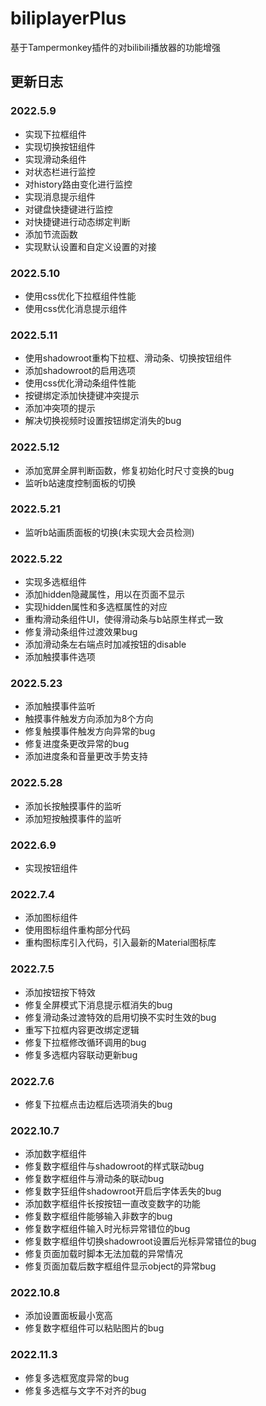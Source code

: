 # biliplayerPlus

基于Tampermonkey插件的对bilibili播放器的功能增强

## 更新日志

### 2022.5.9
- 实现下拉框组件
- 实现切换按钮组件
- 实现滑动条组件
- 对状态栏进行监控
- 对history路由变化进行监控
- 实现消息提示组件
- 对键盘快捷键进行监控
- 对快捷键进行动态绑定判断
- 添加节流函数
- 实现默认设置和自定义设置的对接

### 2022.5.10
- 使用css优化下拉框组件性能
- 使用css优化消息提示组件

### 2022.5.11
- 使用shadowroot重构下拉框、滑动条、切换按钮组件
- 添加shadowroot的启用选项
- 使用css优化滑动条组件性能
- 按键绑定添加快捷键冲突提示
- 添加冲突项的提示
- 解决切换视频时设置按钮绑定消失的bug

### 2022.5.12
- 添加宽屏全屏判断函数，修复初始化时尺寸变换的bug
- 监听b站速度控制面板的切换

### 2022.5.21
- 监听b站画质面板的切换(未实现大会员检测)

### 2022.5.22
- 实现多选框组件
- 添加hidden隐藏属性，用以在页面不显示
- 实现hidden属性和多选框属性的对应
- 重构滑动条组件UI，使得滑动条与b站原生样式一致
- 修复滑动条组件过渡效果bug
- 添加滑动条左右端点时加减按钮的disable
- 添加触摸事件选项

### 2022.5.23
- 添加触摸事件监听
- 触摸事件触发方向添加为8个方向
- 修复触摸事件触发方向异常的bug
- 修复进度条更改异常的bug
- 添加进度条和音量更改手势支持

### 2022.5.28
- 添加长按触摸事件的监听
- 添加短按触摸事件的监听

### 2022.6.9
- 实现按钮组件

### 2022.7.4
- 添加图标组件
- 使用图标组件重构部分代码
- 重构图标库引入代码，引入最新的Material图标库

### 2022.7.5
- 添加按钮按下特效
- 修复全屏模式下消息提示框消失的bug
- 修复滑动条过渡特效的启用切换不实时生效的bug
- 重写下拉框内容更改绑定逻辑
- 修复下拉框修改循环调用的bug
- 修复多选框内容联动更新bug

### 2022.7.6
- 修复下拉框点击边框后选项消失的bug

### 2022.10.7
- 添加数字框组件
- 修复数字框组件与shadowroot的样式联动bug
- 修复数字框组件与滑动条的联动bug
- 修复数字狂组件shadowroot开启后字体丢失的bug
- 添加数字框组件长按按钮一直改变数字的功能
- 修复数字框组件能够输入非数字的bug
- 修复数字框组件输入时光标异常错位的bug
- 修复数字框组件切换shadowroot设置后光标异常错位的bug
- 修复页面加载时脚本无法加载的异常情况
- 修复页面加载后数字框组件显示object的异常bug

### 2022.10.8
- 添加设置面板最小宽高
- 修复数字框组件可以粘贴图片的bug

### 2022.11.3
- 修复多选框宽度异常的bug
- 修复多选框与文字不对齐的bug